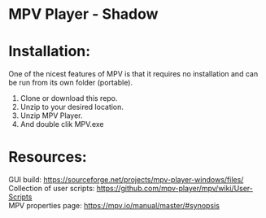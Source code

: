 # MPV Player - Shadow


# Installation:

One of the nicest features of MPV is that it requires no installation and can be run from its own folder (portable).
1. Clone or download this repo.
2. Unzip to your desired location.
3. Unzip MPV Player.
4. And double clik MPV.exe



# Resources:
   GUI build: https://sourceforge.net/projects/mpv-player-windows/files/  
   Collection of user scripts: https://github.com/mpv-player/mpv/wiki/User-Scripts  
   MPV properties page: https://mpv.io/manual/master/#synopsis
